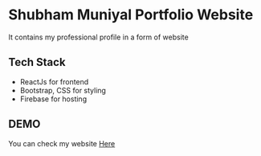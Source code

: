 # Shubham Muniyal Portfolio Website
It contains my professional profile in a form of website


## Tech Stack
- ReactJs for frontend
- Bootstrap, CSS for styling
- Firebase for hosting


## DEMO
You can check my website [Here](https://personal-portfolio-38ba3.firebaseapp.com/ "Here")
